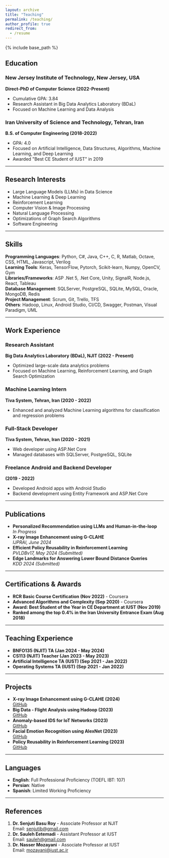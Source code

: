 ```yaml
---
layout: archive
title: "Teaching"
permalink: /teaching/
author_profile: true
redirect_from:
  - /resume
---
```


{% include base_path %}

## Education

### New Jersey Institute of Technology, New Jersey, USA  
**Direct-PhD of Computer Science (2022-Present)**  
- Cumulative GPA: 3.84  
- Research Assistant in Big Data Analytics Laboratory (BDaL)  
- Focused on Machine Learning and Data Analysis  

### Iran University of Science and Technology, Tehran, Iran  
**B.S. of Computer Engineering (2018-2022)**  
- GPA: 4.0  
- Focused on Artificial Intelligence, Data Structures, Algorithms, Machine Learning, and Deep Learning  
- Awarded "Best CE Student of IUST" in 2019

---

## Research Interests

- Large Language Models (LLMs) in Data Science
- Machine Learning & Deep Learning
- Reinforcement Learning
- Computer Vision & Image Processing
- Natural Language Processing
- Optimizations of Graph Search Algorithms
- Software Engineering

---

## Skills

**Programming Languages**: Python, C#, Java, C++, C, R, Matlab, Octave, CSS, HTML, Javascript, Verilog  
**Learning Tools**: Keras, TensorFlow, Pytorch, Scikit-learn, Numpy, OpenCV, Gym  
**Libraries/Frameworks**: ASP .Net 5, .Net Core, Unity, SignalR, Node.js, React, Tableau  
**Database Management**: SQLServer, PostgreSQL, SQLite, MySQL, Oracle, MongoDB, Redis  
**Project Management**: Scrum, Git, Trello, TFS  
**Others**: Hadoop, Linux, Android Studio, CI/CD, Swagger, Postman, Visual Paradigm, UML

---

## Work Experience

### Research Assistant  
**Big Data Analytics Laboratory (BDaL), NJIT (2022 - Present)**  
- Optimized large-scale data analytics problems  
- Focused on Machine Learning, Reinforcement Learning, and Graph Search Optimization

### Machine Learning Intern  
**Tiva System, Tehran, Iran (2020 - 2022)**  
- Enhanced and analyzed Machine Learning algorithms for classification and regression problems  

### Full-Stack Developer  
**Tiva System, Tehran, Iran (2020 - 2021)**  
- Web developer using ASP.Net Core  
- Managed databases with SQLServer, PostgreSQL, SQLite  

### Freelance Android and Backend Developer  
**(2019 - 2022)**  
- Developed Android apps with Android Studio  
- Backend development using Entity Framework and ASP.Net Core

---

## Publications

- **Personalized Recommendation using LLMs and Human-in-the-loop**  
  *In Progress*  
- **X-ray Image Enhancement using G-CLAHE**  
  *IJPRAI, June 2024*  
- **Efficient Policy Reusability in Reinforcement Learning**  
  *PVLDBv17, May 2024 (Submitted)*  
- **Edge Landmarks for Answering Lower Bound Distance Queries**  
  *KDD 2024 (Submitted)*  

---

## Certifications & Awards

- **RCR Basic Course Certification (Nov 2022)** - Coursera  
- **Advanced Algorithms and Complexity (Sep 2020)** - Coursera  
- **Award: Best Student of the Year in CE Department at IUST (Nov 2019)**  
- **Ranked among the top 0.4% in the Iran University Entrance Exam (Aug 2018)**  

---

## Teaching Experience

- **BNFO135 (NJIT) TA (Jan 2024 - May 2024)**  
- **CS113 (NJIT) Teacher (Jan 2023 - May 2023)**  
- **Artificial Intelligence TA (IUST) (Sep 2021 - Jan 2022)**  
- **Operating Systems TA (IUST) (Sep 2021 - Jan 2022)**  

---

## Projects

- **X-ray Image Enhancement using G-CLAHE (2024)**  
  [GitHub](https://github.com/sohrabnamazinia/X-ray-Image-Enhancement-using-G-CLAHE)  
- **Big Data - Flight Analysis using Hadoop (2023)**  
  [GitHub](https://github.com/sohrabnamazinia/Flight-Analysis-Hadoop)  
- **Anomaly-based IDS for IoT Networks (2023)**  
  [GitHub](https://github.com/sohrabnamazinia/Anomaly-based-IDS-for-IoT-Networks)  
- **Facial Emotion Recognition using AlexNet (2023)**  
  [GitHub](https://github.com/sohrabnamazinia/Facial-Emotion-Recognition)  
- **Policy Reusability in Reinforcement Learning (2023)**  
  [GitHub](https://github.com/sohrabnamazinia/Policy-Reusablity-In-RL)  

---

## Languages

- **English**: Full Professional Proficiency (TOEFL IBT: 107)  
- **Persian**: Native  
- **Spanish**: Limited Working Proficiency

---

## References

1. **Dr. Senjuti Basu Roy** - Associate Professor at NJIT  
   Email: senjutib@gmail.com  
2. **Dr. Sauleh Eetemadi** - Assistant Professor at IUST  
   Email: sauleh@gmail.com  
3. **Dr. Nasser Mozayani** - Associate Professor at IUST  
   Email: mozayani@iust.ac.ir

